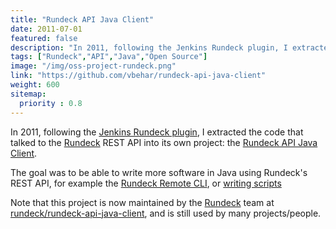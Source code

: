 ```yaml
---
title: "Rundeck API Java Client"
date: 2011-07-01
featured: false
description: "In 2011, following the Jenkins Rundeck plugin, I extracted the code that talked to the Rundeck REST API into its own project: the Rundeck API Java Client."
tags: ["Rundeck","API","Java","Open Source"]
image: "/img/oss-project-rundeck.png"
link: "https://github.com/vbehar/rundeck-api-java-client"
weight: 600
sitemap:
  priority : 0.8
---
```


In 2011, following the [Jenkins Rundeck plugin](/projects/creations/jenkins-rundeck-plugin/), I extracted the code that talked to the [Rundeck](https://www.rundeck.com/open-source) REST API into its own project: the [Rundeck API Java Client](https://github.com/vbehar/rundeck-api-java-client).

The goal was to be able to write more software in Java using Rundeck's REST API, for example the [Rundeck Remote CLI](https://github.com/vbehar/rundeck-remote-cli), or [writing scripts](/rundeck-api-java-client/scripting.html)

Note that this project is now maintained by the [Rundeck](https://www.rundeck.com/) team at [rundeck/rundeck-api-java-client](https://github.com/rundeck/rundeck-api-java-client), and is still used by many projects/people.
